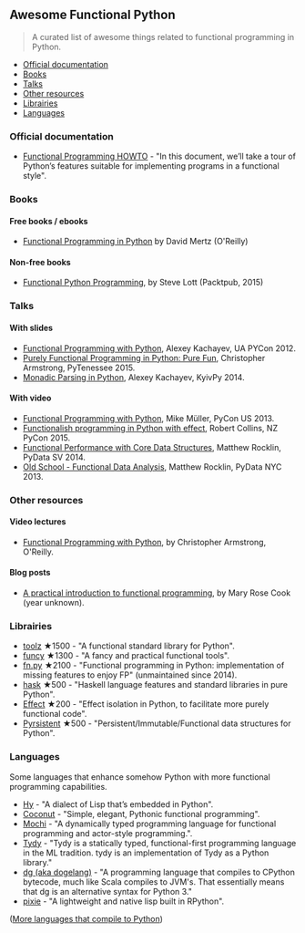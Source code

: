 ## Awesome Functional Python

> A curated list of awesome things related to functional programming in Python.

- [Official documentation](#official-documentation)
- [Books](#books)
- [Talks](#talks)
- [Other resources](#other-resources)
- [Librairies](#librairies)
- [Languages](#languages)


### Official documentation

- [Functional Programming HOWTO](https://docs.python.org/3/howto/functional.html) - "In this document, we’ll take a tour of Python’s features suitable for implementing programs in a functional style".


### Books

#### Free books / ebooks

- [Functional Programming in Python](http://www.oreilly.com/programming/free/files/functional-programming-python.pdf) by David Mertz (O'Reilly)

#### Non-free books

- [Functional Python Programming](https://www.packtpub.com/application-development/functional-python-programming), by Steve Lott (Packtpub, 2015)


### Talks

#### With slides

- [Functional Programming with Python](http://kachayev.github.io/talks/uapycon2012/), Alexey Kachayev, UA PYCon 2012.
- [Purely Functional Programming in Python: Pure Fun](https://speakerdeck.com/radix/purely-functional-programming-in-python-pure-fun), Christopher Armstrong, PyTenessee 2015.
- [Monadic Parsing in Python](https://speakerdeck.com/kachayev/monadic-parsing-in-python), Alexey Kachayev, KyivPy 2014.

#### With video

- [Functional Programming with Python](https://www.youtube.com/watch?v=Ta1bAMOMFOI), Mike Müller, PyCon US 2013.
- [Functionalish programming in Python with effect](https://www.youtube.com/watch?v=fM5d_2BS6FY), Robert Collins, NZ PyCon 2015.
- [Functional Performance with Core Data Structures](https://www.youtube.com/watch?v=PpBK4zIaFLE), Matthew Rocklin, PyData SV 2014.
- [Old School - Functional Data Analysis](https://vimeo.com/80096814), Matthew Rocklin, PyData NYC 2013.

### Other resources

#### Video lectures

- [Functional Programming with Python](http://shop.oreilly.com/product/0636920042778.do), by Christopher Armstrong, O'Reilly.

#### Blog posts

- [A practical introduction to functional programming](https://maryrosecook.com/blog/post/a-practical-introduction-to-functional-programming), by Mary Rose Cook (year unknown).


### Librairies

- [toolz](https://github.com/pytoolz/toolz) ★1500 - "A functional standard library for Python".
- [funcy](https://github.com/suor/funcy/) ★1300 - "A fancy and practical functional tools".
- [fn.py](https://github.com/kachayev/fn.py) ★2100 - "Functional programming in Python: implementation of missing features to enjoy FP" (unmaintained since 2014).
- [hask](https://github.com/billpmurphy/hask) ★500 - "Haskell language features and standard libraries in pure Python".
- [Effect](https://github.com/python-effect/effect) ★200 - "Effect isolation in Python, to facilitate more purely functional code".
- [Pyrsistent](https://github.com/tobgu/pyrsistent) ★500 - "Persistent/Immutable/Functional data structures for Python". 


### Languages

Some languages that enhance somehow Python with more functional programming capabilities.

- [Hy](http://docs.hylang.org/en/latest/) - "A dialect of Lisp that’s embedded in Python".
- [Coconut](http://coconut-lang.org/) - "Simple, elegant, Pythonic functional programming".
- [Mochi](https://github.com/i2y/mochi) - "A dynamically typed programming language for functional programming and actor-style programming.".
- [Tydy](https://github.com/cyrus-/tydy) - "Tydy is a statically typed, functional-first programming language in the ML tradition. tydy is an implementation of Tydy as a Python library."
- [dg (aka dogelang)](https://pyos.github.io/dg/) - "A programming language that compiles to CPython bytecode, much like Scala compiles to JVM's. That essentially means that dg is an alternative syntax for Python 3."
- [pixie](https://github.com/pixie-lang/pixie) - "A lightweight and native lisp built in RPython".

([More languages that compile to Python](https://github.com/vindarel/languages-that-compile-to-python))

